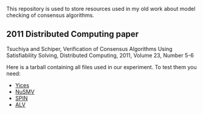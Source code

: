 This repository is used to store resources used in my old work about model checking of consensus algorithms. 

## 2011 Distributed Computing paper 

Tsuchiya and Schiper, Verification of Consensus Algorithms Using Satisfiability Solving, Distributed Computing, 2011, Volume 23, Number 5-6

Here is a tarball containing all files used in our experiment. To test them you need:
* [Yices](https://yices.csl.sri.com)
* [NuSMV](http://nusmv.fbk.eu/)
* [SPIN](https://spinroot.com/)
* [ALV](https://www.cs.ucsb.edu/~bultan/composite/)
